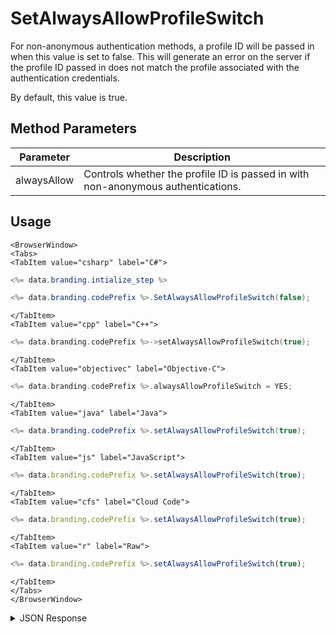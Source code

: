 # SetAlwaysAllowProfileSwitch

For non-anonymous authentication methods, a profile ID will be passed in when this value is set to false. This will generate an error on the server if the profile ID passed in does not match the profile associated with the authentication credentials.

By default, this value is true.

## Method Parameters
Parameter | Description
--------- | -----------
alwaysAllow | Controls whether the profile ID is passed in with non-anonymous authentications.

## Usage

```mdx-code-block
<BrowserWindow>
<Tabs>
<TabItem value="csharp" label="C#">
```

```csharp
<%= data.branding.intialize_step %>

<%= data.branding.codePrefix %>.SetAlwaysAllowProfileSwitch(false);    // Default is true
```

```mdx-code-block
</TabItem>
<TabItem value="cpp" label="C++">
```

```cpp
<%= data.branding.codePrefix %>->setAlwaysAllowProfileSwitch(true);
```

```mdx-code-block
</TabItem>
<TabItem value="objectivec" label="Objective-C">
```

```objectivec
<%= data.branding.codePrefix %>.alwaysAllowProfileSwitch = YES;
```

```mdx-code-block
</TabItem>
<TabItem value="java" label="Java">
```

```java
<%= data.branding.codePrefix %>.setAlwaysAllowProfileSwitch(true);
```

```mdx-code-block
</TabItem>
<TabItem value="js" label="JavaScript">
```

```javascript
<%= data.branding.codePrefix %>.setAlwaysAllowProfileSwitch(true);
```

```mdx-code-block
</TabItem>
<TabItem value="cfs" label="Cloud Code">
```

```javascript
<%= data.branding.codePrefix %>.setAlwaysAllowProfileSwitch(true);
```

```mdx-code-block
</TabItem>
<TabItem value="r" label="Raw">
```

```javascript
<%= data.branding.codePrefix %>.setAlwaysAllowProfileSwitch(true);
```

```mdx-code-block
</TabItem>
</Tabs>
</BrowserWindow>
```

<details>
<summary>JSON Response</summary>

```javascript
<%= data.branding.codePrefix %>.setAlwaysAllowProfileSwitch(true);
```
</details>

